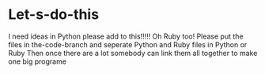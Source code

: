 # Let-s-do-this

I need ideas in Python please add to this!!!!!
Oh Ruby too!
Please put the files in the-code-branch and seperate Python and Ruby files in Python or Ruby
Then once there are a lot somebody can link them all together to make one big programe

